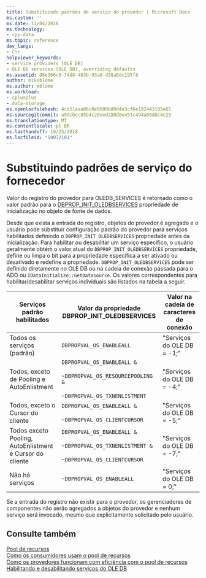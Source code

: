 ```yaml
---
title: Substituindo padrões de serviço do provedor | Microsoft Docs
ms.custom: ''
ms.date: 11/04/2016
ms.technology:
- cpp-data
ms.topic: reference
dev_langs:
- C++
helpviewer_keywords:
- service providers [OLE DB]
- OLE DB services [OLE DB], overriding defaults
ms.assetid: 08e366c0-74d8-463b-93a6-d58a8dc195f8
author: mikeblome
ms.author: mblome
ms.workload:
- cplusplus
- data-storage
ms.openlocfilehash: 4cd51eaa06c8e9600b80d4a3cf6e192443105e65
ms.sourcegitcommit: a9dcbcc85b4c28eed280d8e451c494a00d8c4c25
ms.translationtype: MT
ms.contentlocale: pt-BR
ms.lasthandoff: 10/25/2018
ms.locfileid: "50072181"
---
```

# <a name="overriding-provider-service-defaults"></a>Substituindo padrões de serviço do fornecedor

Valor do registro do provedor para OLEDB_SERVICES é retornado como o valor padrão para o [DBPROP_INIT_OLEDBSERVICES](/previous-versions/windows/desktop/ms716898) propriedade de inicialização no objeto de fonte de dados.

Desde que exista a entrada do registro, objetos do provedor é agregado e o usuário pode substituir configuração padrão do provedor para serviços habilitados definindo o `DBPROP_INIT_OLEDBSERVICES` propriedade antes da inicialização. Para habilitar ou desabilitar um serviço específico, o usuário geralmente obtém o valor atual do `DBPROP_INIT_OLEDBSERVICES` propriedade, define ou limpa o bit para a propriedade específica a ser ativado ou desativado e redefine a propriedade. `DBPROP_INIT_OLEDBSERVICES` pode ser definido diretamente no OLE DB ou na cadeia de conexão passada para o ADO ou `IDataInitialize::GetDatasource`. Os valores correspondentes para habilitar/desabilitar serviços individuais são listados na tabela a seguir.

|Serviços padrão habilitados|Valor da propriedade DBPROP_INIT_OLEDBSERVICES|Valor na cadeia de caracteres de conexão|
|------------------------------|------------------------------------------------|--------------------------------|
|Todos os serviços (padrão)|`DBPROPVAL_OS_ENABLEALL`|"Serviços do OLE DB = -1;"|
|Todos, exceto de Pooling e AutoEnlistment|`DBPROPVAL_OS_ENABLEALL &`<br /><br /> `~DBPROPVAL_OS_RESOURCEPOOLING &`<br /><br /> `~DBPROPVAL_OS_TXNENLISTMENT`|"Serviços do OLE DB = -4;"|
|Todos, exceto o Cursor do cliente|`DBPROPVAL_OS_ENABLEALL &`<br /><br /> `~DBPROPVAL_OS_CLIENTCURSOR`|"Serviços do OLE DB = -5;"|
|Todos exceto Pooling, AutoEnlistment e Cursor do cliente|`DBPROPVAL_OS_ENABLEALL &`<br /><br /> `~DBPROPVAL_OS_TXNENLISTMENT &`<br /><br /> `~DBPROPVAL_OS_CLIENTCURSOR`|"Serviços do OLE DB = -7;"|
|Não há serviços|`~DBPROPVAL_OS_ENABLEALL`|"Serviços do OLE DB = 0;"|

Se a entrada do registro não existir para o provedor, os gerenciadores de componentes não serão agregados a objetos do provedor e nenhum serviço será invocado, mesmo que explicitamente solicitado pelo usuário.

## <a name="see-also"></a>Consulte também

[Pool de recursos](/previous-versions/windows/desktop/ms713655)<br/>
[Como os consumidores usam o pool de recursos](/previous-versions/windows/desktop/ms715907)<br/>
[Como os provedores funcionam com eficiência com o pool de recursos](/previous-versions/windows/desktop/ms714906)<br/>
[Habilitando e desabilitando serviços do OLE DB](../../data/oledb/enabling-and-disabling-ole-db-services.md)<br/>